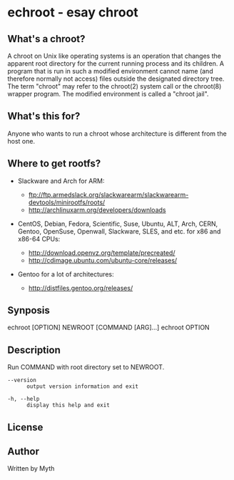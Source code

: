echroot - esay chroot
=====================

What's a chroot?
----------------
A chroot on Unix like operating systems is an operation that changes the apparent 
root directory for the current running process and its children. A program that is 
run in such a modified environment cannot name (and therefore normally not access) 
files outside the designated directory tree. The term "chroot" may refer to the 
chroot(2) system call or the chroot(8) wrapper program. The modified environment 
is called a "chroot jail".

What's this for?
----------------
Anyone who wants to run a chroot whose architecture is different from the host one.

Where to get rootfs?
--------------------
* Slackware and Arch for ARM:

  * ftp://ftp.armedslack.org/slackwarearm/slackwarearm-devtools/minirootfs/roots/
  * http://archlinuxarm.org/developers/downloads

* CentOS, Debian, Fedora, Scientific, Suse, Ubuntu, ALT, Arch, CERN,
  Gentoo, OpenSuse, Openwall, Slackware, SLES, and etc. for x86 and
  x86-64 CPUs:

  * http://download.openvz.org/template/precreated/
  * http://cdimage.ubuntu.com/ubuntu-core/releases/

* Gentoo for a lot of architectures:

  * http://distfiles.gentoo.org/releases/

Synposis
--------
echroot [OPTION] NEWROOT [COMMAND [ARG]...]
echroot OPTION

Description
-----------
Run COMMAND with root directory set to NEWROOT.

    --version 
          output version information and exit

    -h, --help 
          display this help and exit

License
-------

Author
------
Written by Myth
